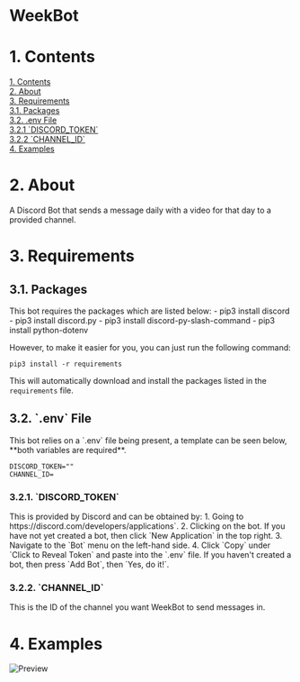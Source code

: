 # __**WeekBot**__

<h1 id="1. Contents">1. Contents</h1>
<a href="#1. Contents">1. Contents</a><br>
<a href="#2. About">2. About</a><br>
<a href="#3. Requirements">3. Requirements</a><br>
<a href="#3.1. Packages">3.1. Packages</a><br>
<a href="#3.2. .env File">3.2. .env File</a><br>
<a href="#3.2.1. DISCORD_TOKEN">3.2.1 `DISCORD_TOKEN`</a><br>
<a href="#3.2.2. CHANNEL_ID">3.2.2 `CHANNEL_ID`</a><br>
<a href="#4. Examples">4. Examples</a>

<h1 id="2. About">2. About</h1>
A Discord Bot that sends a message daily with a video for that day to a provided channel.


<h1 id="3. Requirements">3. Requirements</h1>
<h2 id="3.1. Packages">3.1. Packages</h2>
This bot requires the packages which are listed below:
- pip3 install discord
- pip3 install discord.py
- pip3 install discord-py-slash-command
- pip3 install python-dotenv

However, to make it easier for you, you can just run the following command:

`pip3 install -r requirements`

This will automatically download and install the packages listed in the `requirements` file.


<h2 id="3.2. .env File">3.2. `.env` File</h2>
This bot relies on a `.env` file being present, a template can be seen below, **both variables are required**.

```
DISCORD_TOKEN=""
CHANNEL_ID=
```

<h3 id="3.2.1. DISCORD_TOKEN">3.2.1. `DISCORD_TOKEN`</h3>
This is provided by Discord and can be obtained by:
1. Going to https://discord.com/developers/applications`.
2. Clicking on the bot.  If you have not yet created a bot, then click `New Application` in the top right.
3. Navigate to the `Bot` menu on the left-hand side.
4. Click `Copy` under `Click to Reveal Token` and paste into the `.env` file.  If you haven't created a bot, then press `Add Bot`, then `Yes, do it!`.

<h3 id="3.2.2. CHANNEL_ID">3.2.2. `CHANNEL_ID`</h2>
This is the ID of the channel you want WeekBot to send messages in.


<h1 id="4. Examples">4. Examples</h1>

![Preview](https://raw.githubusercontent.com/JoelLucaAdams/Weekbot/master/Preview.png)
